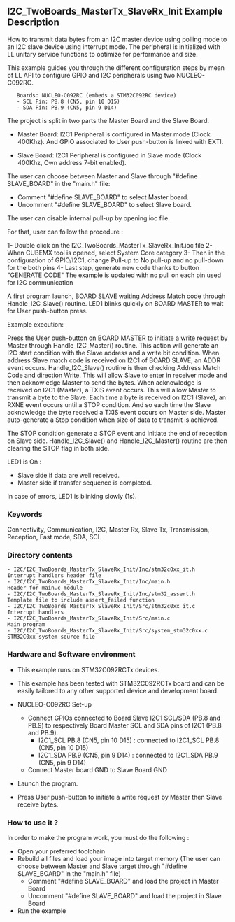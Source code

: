 ## <b>I2C_TwoBoards_MasterTx_SlaveRx_Init Example Description</b>

How to transmit data bytes from an I2C master device using polling mode
to an I2C slave device using interrupt mode. The peripheral is initialized
with LL unitary service functions to optimize for performance and size.

This example guides you through the different configuration steps by mean of LL API
to configure GPIO and I2C peripherals using two NUCLEO-C092RC.

       Boards: NUCLEO-C092RC (embeds a STM32C092RC device)
       - SCL Pin: PB.8 (CN5, pin 10 D15)
       - SDA Pin: PB.9 (CN5, pin 9 D14)

The project is split in two parts the Master Board and the Slave Board.

- Master Board: 
  I2C1 Peripheral is configured in Master mode (Clock 400Khz).
  And GPIO associated to User push-button is linked with EXTI.

- Slave Board: 
  I2C1 Peripheral is configured in Slave mode (Clock 400Khz, Own address 7-bit enabled).

The user can choose between Master and Slave through "#define SLAVE_BOARD"
in the "main.h" file:

- Comment "#define SLAVE_BOARD" to select Master board.
- Uncomment "#define SLAVE_BOARD" to select Slave board.

The user can disable internal pull-up by opening ioc file.

For that, user can follow the procedure :

1- Double click on the I2C_TwoBoards_MasterTx_SlaveRx_Init.ioc file
2- When CUBEMX tool is opened, select System Core category
3- Then in the configuration of GPIO/I2C1, change Pull-up to No pull-up and no pull-down for the both pins
4- Last step, generate new code thanks to button "GENERATE CODE"
The example is updated with no pull on each pin used for I2C communication

A first program launch, BOARD SLAVE waiting Address Match code through Handle_I2C_Slave() routine.
LED1 blinks quickly on BOARD MASTER to wait for User push-button press.

Example execution:

Press the User push-button on BOARD MASTER to initiate a write request by Master through Handle_I2C_Master() routine.
This action will generate an I2C start condition with the Slave address and a write bit condition.
When address Slave match code is received on I2C1 of BOARD SLAVE, an ADDR event occurs.
Handle_I2C_Slave() routine is then checking Address Match Code and direction Write.
This will allow Slave to enter in receiver mode and then acknowledge Master to send the bytes.
When acknowledge is received on I2C1 (Master), a TXIS event occurs.
This will allow Master to transmit a byte to the Slave.
Each time a byte is received on I2C1 (Slave), an RXNE event occurs until a STOP condition.
And so each time the Slave acknowledge the byte received a TXIS event occurs on Master side.
Master auto-generate a Stop condition when size of data to transmit is achieved.

The STOP condition generate a STOP event and initiate the end of reception on Slave side.
Handle_I2C_Slave() and Handle_I2C_Master() routine are then clearing the STOP flag in both side.

LED1 is On :

- Slave side if data are well received.
- Master side if transfer sequence is completed.

In case of errors, LED1 is blinking slowly (1s).

### <b>Keywords</b>

Connectivity, Communication, I2C, Master Rx, Slave Tx, Transmission, Reception, Fast mode, SDA, SCL


### <b>Directory contents</b> 

    - I2C/I2C_TwoBoards_MasterTx_SlaveRx_Init/Inc/stm32c0xx_it.h          Interrupt handlers header file
    - I2C/I2C_TwoBoards_MasterTx_SlaveRx_Init/Inc/main.h                  Header for main.c module
    - I2C/I2C_TwoBoards_MasterTx_SlaveRx_Init/Inc/stm32_assert.h          Template file to include assert_failed function
    - I2C/I2C_TwoBoards_MasterTx_SlaveRx_Init/Src/stm32c0xx_it.c          Interrupt handlers
    - I2C/I2C_TwoBoards_MasterTx_SlaveRx_Init/Src/main.c                  Main program
    - I2C/I2C_TwoBoards_MasterTx_SlaveRx_Init/Src/system_stm32c0xx.c      STM32C0xx system source file

### <b>Hardware and Software environment</b>

  - This example runs on STM32C092RCTx devices.

  - This example has been tested with STM32C092RCTx board and can be
    easily tailored to any other supported device and development board.

  - NUCLEO-C092RC Set-up
    - Connect GPIOs connected to Board Slave I2C1 SCL/SDA (PB.8 and PB.9)
    to respectively Board Master SCL and SDA pins of I2C1 (PB.8 and PB.9).
      - I2C1_SCL  PB.8 (CN5, pin 10 D15) : connected to I2C1_SCL PB.8 (CN5, pin 10 D15)
      - I2C1_SDA  PB.9 (CN5, pin 9 D14) : connected to I2C1_SDA PB.9 (CN5, pin 9 D14)
    - Connect Master board GND to Slave Board GND

  - Launch the program.
  - Press User push-button to initiate a write request by Master
      then Slave receive bytes.

### <b>How to use it ?</b>

In order to make the program work, you must do the following :

 - Open your preferred toolchain
 - Rebuild all files and load your image into target memory (The user can choose between Master
   and Slave target through "#define SLAVE_BOARD" in the "main.h" file)
      - Comment "#define SLAVE_BOARD" and load the project in Master Board
      - Uncomment "#define SLAVE_BOARD" and load the project in Slave Board
 - Run the example

